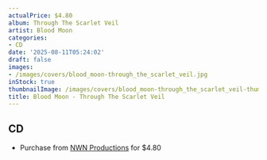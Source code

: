 ```yaml
---
actualPrice: $4.80
album: Through The Scarlet Veil
artist: Blood Moon
categories:
- CD
date: '2025-08-11T05:24:02'
draft: false
images:
- /images/covers/blood_moon-through_the_scarlet_veil.jpg
inStock: true
thumbnailImage: /images/covers/blood_moon-through_the_scarlet_veil-thumb.jpg
title: Blood Moon - Through The Scarlet Veil
---
```


## CD
* Purchase from [NWN Productions](http://shop.nwnprod.com/index.php?route=product/product&path=93&product_id=39888&sort=pd.name&order=ASC) for $4.80
